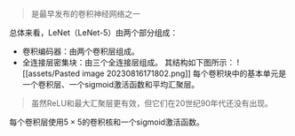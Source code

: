 > 是最早发布的卷积神经网络之一

总体来看，LeNet（LeNet-5）由两个部分组成：
- 卷积编码器：由两个卷积层组成。
- 全连接层密集块：由三个全连接层组成。
其结构如下图所示：
![[assets/Pasted image 20230816171802.png]]
每个卷积块中的基本单元是一个卷积层、一个sigmoid激活函数和平均汇聚层。
> 虽然ReLU和最大汇聚层更有效，但它们在20世纪90年代还没有出现。

每个卷积层使用$5 \times 5$的卷积核和一个sigmoid激活函数。